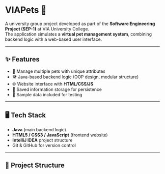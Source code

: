 # VIAPets 🐾

A university group project developed as part of the **Software Engineering Project (SEP-1)** at VIA University College.  
The application simulates a **virtual pet management system**, combining backend logic with a web-based user interface.

---

## ✨ Features
- 🐶 Manage multiple pets with unique attributes  
- 🛠️ Java-based backend logic (OOP design, modular structure)  
- 🌐 Website interface with **HTML/CSS/JS**  
- 📂 Saved information storage for persistence  
- 🔄 Sample data included for testing  

---

## 🖥️ Tech Stack
- **Java** (main backend logic)  
- **HTML5 / CSS3 / JavaScript** (frontend website)  
- **IntelliJ IDEA** project structure  
- Git & GitHub for version control  

---

## 📂 Project Structure
